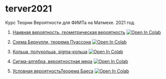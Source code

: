 # terver2021
Курс Теории Вероятности для ФИИТа на Матмехе. 2021 год.

1. [Наивная вероятность, геометрическая вероятность](https://mathmechterver.github.io/terver2021/prac01/prac01.html) [![Open In Colab](https://colab.research.google.com/assets/colab-badge.svg)](https://colab.research.google.com/github/mathmechterver/terver2021/blob/master/prac01/prac01.ipynb)

2. [Схема Бернулли, теорема Пуассона](https://mathmechterver.github.io/terver2021/prac02/prac02.html)  [![Open In Colab](https://colab.research.google.com/assets/colab-badge.svg)](https://colab.research.google.com/github/mathmechterver/terver2021/blob/master/prac02/prac02.ipynb)

3. [Кольца, полукольца, sigma-кольца](https://mathmechterver.github.io/terver2021/prac03/prac03.html) [![Open In Colab](https://colab.research.google.com/assets/colab-badge.svg)](https://colab.research.google.com/github/mathmechterver/terver2021/blob/master/prac03/prac03.ipynb)

4. [Сигма-алгебра, вероятностная мера](https://mathmechterver.github.io/terver2021/prac04/prac04.html)  [![Open In Colab](https://colab.research.google.com/assets/colab-badge.svg)](https://colab.research.google.com/github/mathmechterver/terver2021/blob/master/prac04/prac04.ipynb)

5. [Условная вероятностьТеорема Баеса](https://mathmechterver.github.io/terver2021/prac05/prac05.html)  [![Open In Colab](https://colab.research.google.com/assets/colab-badge.svg)](https://colab.research.google.com/github/mathmechterver/terver2021/blob/master/prac05/prac05.ipynb)

